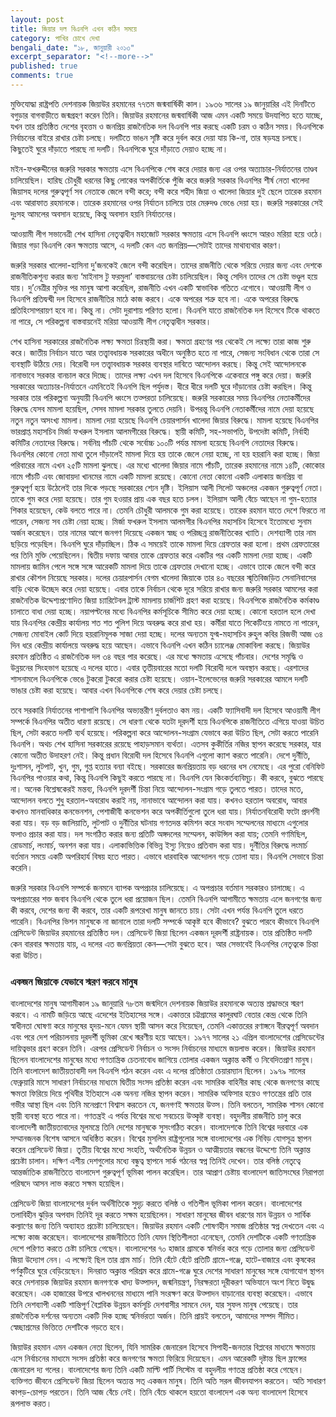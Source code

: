```yaml
---
layout: post
title: জিয়ার দল বিএনপি এখন কঠিন সময়ে
category: পাখির চোখে দেখা
bengali_date: "১৮, জানুয়ারী ২০১৩"
excerpt_separator: "<!--more-->"
published: true
comments: true
---
```

মুক্তিযোদ্ধা রাষ্ট্রপতি দেশনায়ক জিয়াউর রহমানের ৭৭তম জন্মবার্ষিকী কাল। ১৯৩৬ সালের ১৯ জানুয়ারির এই দিনটিতে বগুড়ার বাগবাড়ীতে জন্মগ্রহণ করেন তিনি। জিয়াউর রহমানের জন্মবার্ষিকী আজ এমন একটি সময়ে উদযাপিত হতে যাচ্ছে, যখন তার প্রতিষ্ঠিত দেশের বৃহত্তম ও জনপ্রিয় রাজনৈতিক দল বিএনপি পার করছে একটি চরম ও কঠিন সময়। <!--more-->বিএনপিকে নির্বাচনের বাইরে রাখার চেষ্টা চলছে। দলটিতে ভাঙন সৃষ্টি করে দুর্বল করে দেয়া যায় কি-না, তার ষড়যন্ত্র চলছে। কিছুতেই ঘুরে দাঁড়াতে পারছে না দলটি। বিএনপিকে ঘুরে দাঁড়াতে দেয়াও হচ্ছে না।

মইন-ফখরুদ্দীনের জরুরি সরকার ক্ষমতায় এসে বিএনপিকে শেষ করে দেয়ার জন্য এর ওপর অত্যাচার-নির্যাতনের তাণ্ডব চালিয়েছিল। হারিছ চৌধুরী ধরনের কিছু লোকের অপকীর্তিকে পুঁজি করে জরুরি সরকার বিএনপির শীর্ষ নেতা খালেদা জিয়াসহ দলের গুরুত্বপূর্ণ সব নেতাকে জেলে বন্দী করে; বন্দী করে শহীদ জিয়া ও খালেদা জিয়ার দুই ছেলে তারেক রহমান এবং আরাফাত রহমানকে। তারেক রহমানের ওপর নির্যাতন চালিয়ে তার মেরুদণ্ড ভেঙে দেয়া হয়। জরুরি সরকারের সেই দুঃসহ আমলের অবসান হয়েছে, কিন্তু অবসান হয়নি নির্যাতনের।

আওয়ামী লীগ সভানেত্রী শেখ হাসিনা নেতৃত্বাধীন মহাজোট সরকার ক্ষমতায় এসে বিএনপি ধ্বংসে আরও মরিয়া হয়ে ওঠে। জিয়ার গড়া বিএনপি কেন ক্ষমতায় আসে, এ দলটি কেন এত জনপ্রিয়—সেটাই তাদের মাথাব্যথার কারণ।

জরুরি সরকার খালেদা-হাসিনা দু’জনকেই জেলে বন্দী করেছিল। তাদের রাজনীতি থেকে সরিয়ে দেয়ার জন্য এবং দেশকে রাজনীতিকশূন্য করার জন্য ‘মাইনাস টু ফরমুলা’ বাস্তবায়নের চেষ্টা চালিয়েছিল। কিন্তু সেদিন তাদের সে চেষ্টা ভণ্ডুল হয়ে যায়। দু’নেত্রীর মুক্তির পর মানুষ আশা করেছিল, রাজনীতি এখন একটি স্বাভাবিক গতিতে এগোবে। আওয়ামী লীগ ও বিএনপি প্রতিদ্বন্দ্বী দল হিসেবে রাজনীতির মাঠে কাজ করবে। একে অপরের শত্রু হবে না। একে অপরের বিরুদ্ধে প্রতিহিংসাপরায়ণ হবে না। কিন্তু না। সেটা দুরাশায় পরিণত হলো। বিএনপি যাতে রাজনৈতিক দল হিসেবে টিকে থাকতে না পারে, সে পরিকল্পনা বাস্তবায়নেই মরিয়া আওয়ামী লীগ নেতৃত্বাধীন সরকার।

শেখ হাসিনা সরকারের রাজনৈতিক লক্ষ্য ক্ষমতা চিরস্থায়ী করা। ক্ষমতা গ্রহণের পর থেকেই সে লক্ষ্যে তারা কাজ শুরু করে। জাতীয় নির্বাচন যাতে আর তত্ত্বাবধায়ক সরকারের অধীনে অনুষ্ঠিত হতে না পারে, সেজন্য সংবিধান থেকে তারা সে ব্যবস্থাটি উঠিয়ে দেয়। বিরোধী দল তত্ত্বাবধায়ক সরকার ব্যবস্থার দাবিতে আন্দোলন করছে। কিন্তু সেই আন্দোলনকে নানাভাবে সরকার বানচাল করে দিচ্ছে। তাদের লক্ষ্য এখন দল হিসেবে বিএনপিকে একেবারে পঙ্গু করে দেয়া।
জরুরি সরকারের অত্যাচার-নির্যাতনে এমনিতেই বিএনপি ছিল পর্যুদস্ত। ধীরে ধীরে দলটি ঘুরে দাঁড়ানোর চেষ্টা করছিল। কিন্তু সরকার তার পরিকল্পনা অনুযায়ী বিএনপি ধ্বংসে তত্পরতা চালিয়েছে। জরুরি সরকারের সময় বিএনপির নেতাকর্মীদের বিরুদ্ধে যেসব মামলা হয়েছিল, সেসব মামলা সরকার তুলতে দেয়নি। উপরন্তু বিএনপি নেতাকর্মীদের নামে দেয়া হয়েছে নতুন নতুন অসংখ্য মামলা। মামলা দেয়া হয়েছে বিএনপি চেয়ারপার্সন খালেদা জিয়ার বিরুদ্ধে। মামলা হয়েছে বিএনপির ভারপ্রাপ্ত মহাসচিব মির্জা ফখরুল ইসলাম আলমগীরের বিরুদ্ধে। স্থায়ী কমিটি, সহ-সভাপতি, উপদেষ্টা কমিটি, নির্বাহী কমিটির নেতাদের বিরুদ্ধে। সর্বনিম্ন পাঁচটি থেকে সর্বোচ্চ ১০০টি পর্যন্ত মামলা হয়েছে বিএনপি নেতাদের বিরুদ্ধে। বিএনপির কোনো নেতা মাথা তুলে দাঁড়ালেই মামলা দিয়ে হয় তাকে জেলে নেয়া হচ্ছে, না হয় হয়রানি করা হচ্ছে। জিয়া পরিবারের নামে এখন ২৫টি মামলা ঝুলছে। এর মধ্যে খালেদা জিয়ার নামে পাঁচটি, তারেক রহমানের নামে ১৪টি, কোকোর নামে পাঁচটি এবং জোবায়দা খানমের নামে একটি মামলা রয়েছে। কোনো নেতা কোনো একটি এলাকায় জনপ্রিয় বা গুরুত্বপূর্ণ হয়ে উঠেলেই তার দিকে পড়ছে সরকারের শ্যেন দৃষ্টি। ইলিয়াস আলী সিলেট অঞ্চলের একজন গুরুত্বপূর্ণ নেতা। তাকে গুম করে দেয়া হয়েছে। তার গুম হওয়ার প্রায় এক বছর হতে চলল। ইলিয়াস আলী বেঁচে আছেন না গুম-হত্যার শিকার হয়েছেন, কেউ বলতে পারে না। তেমনি চৌধুরী আলমকে গুম করা হয়েছে। তারেক রহমান যাতে দেশে ফিরতে না পারেন, সেজন্য সব চেষ্টা নেয়া হচ্ছে। মির্জা ফখরুল ইসলাম আলমগীর বিএনপির মহাসচিব হিসেবে ইতোমধ্যে সুনাম অর্জন করেছেন। তার নামের আগে জনগণ দিয়েছে একজন স্বচ্ছ ও পরিচ্ছন্ন রাজনীতিকের খ্যাতি। দেশব্যাপী তার নাম ছড়িয়ে পড়েছিল। বিএনপি ঘুরে দাঁড়াচ্ছিল। ঠিক এ সময়েই তাকে মামলা দিয়ে গ্রেফতার করা হলো। প্রথম গ্রেফতারের পর তিনি মুক্তি পেয়েছিলেন। দ্বিতীয় দফায় আবার তাকে গ্রেফতার করে একটির পর একটি মামলা দেয়া হচ্ছে। একটি মামলায় জামিন পেলে সঙ্গে সঙ্গে আরেকটি মামলা দিয়ে তাকে গ্রেফতার দেখানো হচ্ছে। এভাবে তাকে জেলে বন্দী করে রাখার কৌশল নিয়েছে সরকার। দলের চেয়ারপার্সন বেগম খালেদা জিয়াকে তার ৪০ বছরের স্মৃতিবিজড়িত সেনানিবাসের বাড়ি থেকে উচ্ছেদ করে দেয়া হয়েছে। এবার তাকে নির্বাচন থেকে দূরে সরিয়ে রাখার জন্য জরুরি সরকার আমলের করা রাজনৈতিক উদ্দেশ্যপ্রণোদিত জিয়া চ্যারিটেবল ট্রাস্ট মামলায় চার্জশিট গ্রহণ করা হয়েছে। বিএনপিকে রাজনৈতিক কর্মকাণ্ড চালাতে বাধা দেয়া হচ্ছে। নয়াপল্টনের মধ্যে বিএনপির কর্মসূচিকে সীমিত করে দেয়া হচ্ছে। কোনো হরতাল হলে দেখা যায় বিএনপির কেন্দ্রীয় কার্যালয় শত শত পুলিশ দিয়ে অবরুদ্ধ করে রাখা হয়। কর্মীরা যাতে পিকেটিংয়ে নামতে না পারেন, সেজন্য মোবাইল কোর্ট দিয়ে হয়রানিমূলক সাজা দেয়া হচ্ছে। দলের অন্যতম যুগ্ম-মহাসচিব রুহুল কবির রিজভী আজ ৩৪ দিন ধরে কেন্দ্রীয় কার্যালয়ে অবরুদ্ধ হয়ে আছেন। এভাবে বিএনপি এখন কঠিন চ্যালেঞ্জ মোকাবিলা করছে। জিয়াউর রহমান প্রতিষ্ঠিত এ রাজনৈতিক দল ৩৪ বছর পার করেছে। এর মধ্যে ক্ষমতায় এসেছে পাঁচবার। দেশের সমৃদ্ধি ও উন্নয়নের সিংহভাগ হয়েছে এ দলের হাতে। এবার তৃতীয়বারের মতো দলটি বিরোধী দলে অবস্থান করছে। এরশাদের শাসনামলে বিএনপিকে ভেঙে টুকরো টুকরো করার চেষ্টা হয়েছে। ওয়ান-ইলেভেনের জরুরি সরকারের আমলে দলটি ভাঙার চেষ্টা করা হয়েছে। আবার এখন বিএনপিকে শেষ করে দেয়ার চেষ্টা চলছে।

তবে সরকারি নির্যাতনের পাশাপাশি বিএনপির অভ্যন্তরীণ দুর্বলতাও কম নয়। একটি ফ্যাসিবাদী দল হিসেবে আওয়ামী লীগ সম্পর্কে বিএনপির অতীত ধারণা রয়েছে। সে ধারণা থেকে যতটা দূরদর্শী হয়ে বিএনপিকে রাজনীতিতে এগিয়ে যাওয়া উচিত ছিল, সেটা করতে দলটি ব্যর্থ হয়েছে। পরিকল্পনা করে আন্দোলন-সংগ্রাম যেভাবে করা উচিত ছিল, সেটা করতে পারেনি বিএনপি। অথচ শেখ হাসিনা সরকারের রয়েছে পাহাড়সমান ব্যর্থতা। এতসব কুকীর্তির নজির স্থাপন করেছে সরকার, যার কোনো অতীত উদাহরণ নেই। কিন্তু প্রধান বিরোধী দল হিসেবে বিএনপি এগুলো ক্যাশ করতে পারেনি। দেশে দুর্নীতি, দুঃশাসন, লুটপাট, খুন, গুম, গুপ্ত হত্যার বন্যা বইছে। সরকারের জনপ্রিয়তায় বড় ধরনের ধস নেমেছে। এর পুরো বেনিফিট বিএনপির পাওয়ার কথা, কিন্তু বিএনপি কিছুই করতে পারছে না। বিএনপি যেন কিংকর্তব্যবিমূঢ়। কী করবে, বুঝতে পারছে না। অনেক বিশ্লেষকেরই মন্তব্য, বিএনপি দূরদর্শী চিন্তা নিয়ে আন্দোলন-সংগ্রাম গড়ে তুলতে পারত। তাদের মতে, আন্দোলন বলতে শুধু হরতাল-অবরোধ করাই নয়, নানাভাবে আন্দোলন করা যায়। কখনও হরতাল অবরোধ, আবার কখনও মানবাধিকার কনভেনশন, পেশাজীবী কনভেশন করে অপকীর্তিগুলো তুলে ধরা যায়। নির্যাতনবিরোধী ফটো প্রদর্শনী করা যায়। বড় বড় জালিয়াতি, লুটপাট ও দুর্নীতির ঘটনায় গণতদন্ত কমিশন করে সংবাদ সম্মেলনের মাধ্যমে এগুলোর ফলাও প্রচার করা যায়। দল সংগঠিত করার জন্য প্রতিটি অঙ্গদলের সম্মেলন, কাউন্সিল করা যায়; তেমনি গণমিছিল, রোডমার্চ, লংমার্চ, অনশন করা যায়। এলাকাভিত্তিক বিভিন্ন ইস্যু নিয়েও প্রতিবাদ করা যায়। দুর্নীতির বিরুদ্ধে লংমার্চ বর্তমান সময়ে একটি অপরিহার্য বিষয় হতে পারত। এভাবে ধারবাহিক আন্দোলন গড়ে তোলা যায়। বিএনপি সেভাবে চিন্তা করেনি।

জরুরি সরকার বিএনপি সম্পর্কে জনমনে ব্যাপক অপপ্রচার চালিয়েছে। এ অপপ্রচার বর্তমান সরকারও চালাচ্ছে। এ অপপ্রচারের শক্ত জবাব বিএনপি থেকে তুলে ধরা প্রয়োজন ছিল। তেমনি বিএনপি আগামীতে ক্ষমতায় এলে জনগণের জন্য কী করবে, দেশের জন্য কী করবে, তার একটি রূপরেখা মানুষ জানতে চায়। সেটা এখন পর্যন্ত বিএনপি তুলে ধরতে পারেনি। বিএনপির ভিশন মানুষকে না জানালে তারা দলটি সম্পর্কে আকৃষ্ট হবে কীভাবে? বুঝতে পারবে কীভাবে বিএনপি প্রেসিডেন্ট জিয়াউর রহমানের প্রতিষ্ঠিত দল। প্রেসিডেন্ট জিয়া ছিলেন একজন দূরদর্শী রাষ্ট্রনায়ক। তার প্রতিষ্ঠিত দলটি কেন বারবার ক্ষমতায় যায়, এ দলের এত জনপ্রিয়তা কেন—সেটা বুঝতে হবে। আর সেভাবেই বিএনপির নেতৃত্বকে চিন্তা করা উচিত।

### একজন জিয়াকে যেভাবে স্মরণ করবে মানুষ
বাংলাদেশের মানুষ আগামীকাল ১৯ জানুয়ারি ৭৮তম জন্মদিনে দেশনায়ক জিয়াউর রহমানকে অত্যন্ত শ্রদ্ধাভরে স্মরণ করবে। এ নামটি জড়িয়ে আছে এদেশের ইতিহাসের সঙ্গে। একাত্তরে চট্টগ্রামের কালুরঘাট বেতার কেন্দ্র থেকে তিনি স্বাধীনতা ঘোষণা করে মানুষের হৃদয়-মনে যেমন স্থায়ী আসন করে নিয়েছেন, তেমনি একাত্তরের রণাঙ্গনে বীরত্বপূর্ণ অবদান এবং পরে দেশ পরিচালনায় দূরদর্শী ভূমিকা রেখে স্মরণীয় হয়ে আছেন। ১৯৭৭ সালের ২১ এপ্রিল বাংলাদেশের প্রেসিডেন্টের দায়িত্বভার গ্রহণ করেন তিনি। এরপর প্রেসিডেন্ট নির্বাচন ও সংসদ নির্বাচনের মাধ্যমে জয়লাভ করেন। জিয়াউর রহমান ছিলেন বাংলাদেশের মানুষের মধ্যে গণতান্ত্রিক চেতনাবোধ জাগিয়ে তোলার একজন অক্লান্ত কর্মী ও নিবেদিতপ্রাণ মানুষ। তিনি বাংলাদেশ জাতীয়তাবাদী দল বিএনপি গঠন করেন এবং এ দলের প্রতিষ্ঠাতা চেয়ারম্যান ছিলেন। ১৯৭৯ সালের ফেব্রুয়ারি মাসে সাধারণ নির্বাচনের মাধ্যমে দ্বিতীয় সংসদ প্রতিষ্ঠা করেন এবং সামরিক বাহিনীর কাছ থেকে জনগণের কাছে ক্ষমতা ফিরিয়ে দিয়ে পৃথিবীর ইতিহাসে এক অনন্য নজির স্থাপন করেন। সামরিক অফিসার হয়েও গণতন্ত্রের প্রতি তার গভীর আস্থা ছিল এবং তিনি মনেপ্রাণে বিশ্বাস করতেন যে, জনগণই ক্ষমতার উত্স। তিনি বলতেন, সামরিক শাসন কোনো স্থায়ী ব্যবস্থা হতে পারে না। গণতন্ত্রই এ পর্যন্ত বিশ্বের মধ্যে সবচেয়ে উত্কৃষ্ট ব্যবস্থা।
বহুদলীয় রাজনীতি চালু করে বাংলাদেশী জাতীয়তাবাদের মূলমন্ত্রে তিনি দেশের মানুষকে সুসংগঠিত করেন। বাংলাদেশকে তিনি বিশ্বের দরবারে এক সম্মানজনক বিশেষ আসনে অধিষ্ঠিত করেন। বিশ্বের মুসলিম রাষ্ট্রগুলোর সঙ্গে বাংলাদেশের এক নিবিড় যোগসূত্র স্থাপন করেন প্রেসিডেন্ট জিয়া। তৃতীয় বিশ্বের মধ্যে সংহতি, অর্থনৈতিক উন্নয়ন ও আত্মীয়তার বন্ধনের উদ্দেশ্যে তিনি অক্লান্ত প্রচেষ্টা চালান। দক্ষিণ এশীয় দেশগুলোর মধ্যে বন্ধুত্ব স্থাপনে সার্ক গঠনের স্বপ্ন তিনিই দেখেন। তার বলিষ্ঠ নেতৃত্বে আন্তর্জাতিক রাজনীতিতে বাংলাদেশ গুরুত্বপূর্ণ ভূমিকা পালন করেছিল। তার আপ্রাণ চেষ্টায় বাংলাদেশ জাতিসংঘের নিরাপত্তা পরিষদে আসন লাভ করতে সক্ষম হয়েছিল।

প্রেসিডেন্ট জিয়া বাংলাদেশের দুর্বল অর্থনীতিকে সুদৃঢ় করতে বলিষ্ঠ ও গতিশীল ভূমিকা পালন করেন। বাংলাদেশের তলাবিহীন ঝুড়ির অপবাদ তিনিই দূর করতে সক্ষম হয়েছিলেন। সাধারণ মানুষের জীবন ধারণের মান উন্নয়ন ও সার্বিক কল্যাণের জন্য তিনি অব্যাহত প্রচেষ্টা চালিয়েছেন। জিয়াউর রহমান একটি শোষণহীন সমাজ প্রতিষ্ঠার স্বপ্ন দেখতেন এবং এ লক্ষ্যে কাজ করেছেন। বাংলাদেশের রাজনীতিতে তিনি যেমন স্থিতিশীলতা এনেছেন, তেমনি দেশটিকে একটি গণতান্ত্রিক দেশে পরিণত করতে চেষ্টা চালিয়ে গেছেন। বাংলাদেশের ৭০ হাজার গ্রামকে স্বনির্ভর করে গড়ে তোলার জন্য প্রেসিডেন্ট জিয়া উদ্যোগ নেন। এ লক্ষ্যেই ছিল তার গ্রাম মার্চ। তিনি হেঁটে হেঁটে প্রতিটি গ্রামে-গঞ্জে, হাটে-বাজারে এবং কৃষকের পর্ণকুটিরে ঘুরে বেড়িয়েছেন। দিনরাত অক্লান্ত পরিশ্রম করে গ্রামে-গঞ্জে ঘুরে দেশের সাধারণ মানুষের সঙ্গে যোগাযোগ স্থাপন করে দেশনায়ক জিয়াউর রহমান জনগণকে খাদ্য উত্পাদন, জন্মনিয়ন্ত্রণ, নিরক্ষরতা দূরীকরণ অভিযানে অংশ নিতে উদ্বুদ্ধ করেছেন। এক হাজারের উপরে খালখননের মাধ্যমে পানি সংরক্ষণ করে উত্পাদন বাড়ানোর ব্যবস্থা করেছেন। এভাবে তিনি দেশব্যাপী একটি শান্তিপূর্ণ বৈপ্লবিক উন্নয়ন কর্মসূচি দেশবাসীর সামনে দেন, যার সুফল মানুষ পেয়েছে। তার রাজনৈতিক দর্শনের অন্যতম একটি দিক হচ্ছে স্বনির্ভরতা অর্জন। তিনি প্রায়ই বলতেন, আমাদের সম্পদ সীমিত। স্বেচ্ছাশ্রমের ভিত্তিতে দেশটিকে গড়তে হবে।

জিয়াউর রহমান এমন একজন নেতা ছিলেন, যিনি সামরিক জেনারেল হিসেবে সিপাহী-জনতার বিপ্লবের মাধ্যমে ক্ষমতায় এসে নির্বাচনের মাধ্যমে সংসদ প্রতিষ্ঠা করে জনগণের ক্ষমতা ফিরিয়ে দিয়েছেন। এমন আরেকটি দৃষ্টান্ত ছিল ফ্রান্সের জেনারেল দ্য গলের। বাংলাদেশের জন্য তিনি একটি মাল্টি পার্টি সিস্টেম বা বহুদলীয় গণতন্ত্র প্রতিষ্ঠা করে গেছেন। ব্যক্তিগত জীবনে প্রেসিডেন্ট জিয়া ছিলেন অত্যন্ত সত্ একজন মানুষ। তিনি অতি সরল জীবনযাপন করতেন। অতি সাধারণ কাপড়-চোপড় পরতেন। তিনি আজ বেঁচে নেই। তিনি বেঁচে থাকলে হয়তো বাংলাদেশ এক অন্য বাংলাদেশ হিসেবে রূপলাভ করত।
